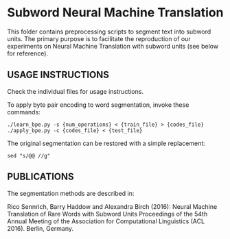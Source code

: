 Subword Neural Machine Translation
==================================

This folder contains preprocessing scripts to segment text into subword
units. The primary purpose is to facilitate the reproduction of our experiments
on Neural Machine Translation with subword units (see below for reference).

USAGE INSTRUCTIONS
------------------

Check the individual files for usage instructions.

To apply byte pair encoding to word segmentation, invoke these commands:

    ./learn_bpe.py -s {num_operations} < {train_file} > {codes_file}
    ./apply_bpe.py -c {codes_file} < {test_file}

The original segmentation can be restored with a simple replacement:

    sed "s/@@ //g"

PUBLICATIONS
------------

The segmentation methods are described in:

Rico Sennrich, Barry Haddow and Alexandra Birch (2016):
    Neural Machine Translation of Rare Words with Subword Units
    Proceedings of the 54th Annual Meeting of the Association for Computational Linguistics (ACL 2016). Berlin, Germany.